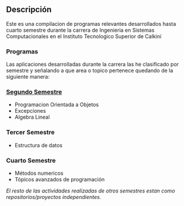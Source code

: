 ## Descripción
Este es una compilacion de programas relevantes desarrollados hasta cuarto semestre durante la carrera de Ingenieria en Sistemas Computacionales en el Instituto Tecnologico Superior de Calkiní

### Programas
Las aplicaciones desarrolladas durante la carrera las he clasificado por semestre y señalando a que area o topico pertenece quedando de la siguiente manera:

### [Segundo Semestre](Segundo-Semestre/README.md)
- Programacion Orientada a Objetos
- Excepciones
- Algebra Lineal

### Tercer Semestre
- Estructura de datos

### Cuarto Semestre
- Métodos numericos
- Tópicos avanzados de programación

*El resto de las actividades realizadas de otros semestres estan como repositorios/proyectos independientes.*
